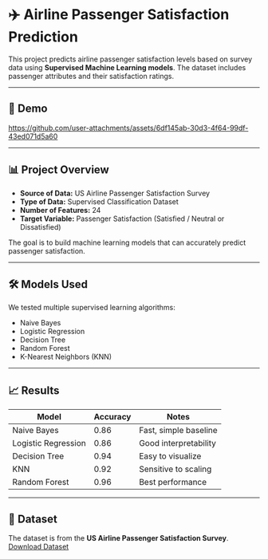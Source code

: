 # ✈️ Airline Passenger Satisfaction Prediction

This project predicts airline passenger satisfaction levels based on survey data using **Supervised Machine Learning models**. The dataset includes passenger attributes and their satisfaction ratings.

---

## 🎥 Demo

https://github.com/user-attachments/assets/6df145ab-30d3-4f64-99df-43ed071d5a60

---

## 📊 Project Overview

- **Source of Data:** US Airline Passenger Satisfaction Survey
- **Type of Data:** Supervised Classification Dataset
- **Number of Features:** 24
- **Target Variable:** Passenger Satisfaction (Satisfied / Neutral or Dissatisfied)

The goal is to build machine learning models that can accurately predict passenger satisfaction.

---

## 🛠️ Models Used

We tested multiple supervised learning algorithms:

- Naive Bayes
- Logistic Regression
- Decision Tree
- Random Forest
- K-Nearest Neighbors (KNN)

---

## 📈 Results

| Model               | Accuracy | Notes                 |
| ------------------- | -------- | --------------------- |
| Naive Bayes         | 0.86     | Fast, simple baseline |
| Logistic Regression | 0.86     | Good interpretability |
| Decision Tree       | 0.94     | Easy to visualize     |
| KNN                 | 0.92     | Sensitive to scaling  |
| Random Forest       | 0.96     | Best performance      |

---

## 📂 Dataset

The dataset is from the **US Airline Passenger Satisfaction Survey**.  
[Download Dataset](https://www.kaggle.com/datasets/teejmahal20/airline-passenger-satisfaction)
